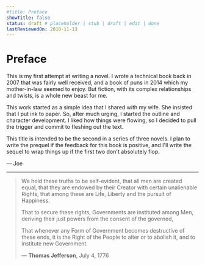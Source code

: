 ```yaml
---
#title: Preface
showTitle: false
status: draft # placeholder | stub | draft | edit | done
lastReviewedOn: 2018-11-13
---
```


# Preface

This is my first attempt at writing a novel. I wrote a technical book back in 2007 that was fairly well received, and a book of puns in 2014 which my mother-in-law seemed to enjoy. But fiction, with its complex relationships and twists, is a whole new beast for me.

This work started as a simple idea that I shared with my wife. She insisted that I put ink to paper. So, after much urging, I started the outline and character development. I liked how things were flowing, so I decided to pull the trigger and commit to fleshing out the text.

This title is intended to be the second in a series of three novels. I plan to write the prequel if the feedback for this book is positive, and I'll write the sequel to wrap things up if the first two don't absolutely flop.

&mdash; Joe

----

> We hold these truths to be self-evident, that all men are created equal, that they are endowed by their Creator with certain unalienable Rights, that among these are Life, Liberty and the pursuit of Happiness. 
> 
> That to secure these rights, Governments are instituted among Men, deriving their just powers from the consent of the governed, 
> 
> That whenever any Form of Government becomes destructive of these ends, it is the Right of the People to alter or to abolish it, and to institute new Government.
> 
> &mdash; **Thomas Jefferson**, July 4, 1776
